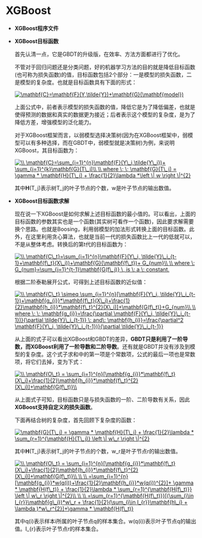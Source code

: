 # XGBoost  

* **XGBoost程序文件**

* **XGBoost目标函数**

    首先认清一点，它是GBDT的升级版，在效率、方法方面都进行了优化。
    
    不管对于回归问题还是分类问题，好的机器学习方法的目的就是降低目标函数(也可称为损失函数)的值，目标函数包括2个部分：一是模型的损失函数，二是模型的复杂度。也就是目标函数具有下面的形式：
    
    <a href="https://www.codecogs.com/eqnedit.php?latex=\mathbf{C}=\mathbf{F}(Y,\tilde{Y})&plus;\mathbf{G}(\mathbf{model})" target="_blank"><img src="https://latex.codecogs.com/gif.latex?\mathbf{C}=\mathbf{F}(Y,\tilde{Y})&plus;\mathbf{G}(\mathbf{model})" title="\mathbf{C}=\mathbf{F}(Y,\tilde{Y})+\mathbf{G}(\mathbf{model})" /></a>
    
    上面公式中，前者表示模型的损失函数的值，降低它是为了降低偏差，也就是使得预测的数据和真实的数据更为接近；后者表示这个模型的复杂度，是为了降低方差，增强模型的泛化能力。
    
    对于XGBoost框架而言，以弱模型选择决策树(因为在XGBoost框架中，弱模型可以有多种选择，而在GBDT中，弱模型就是决策树)为例，来说明XGBoost，其目标函数为：
    
    <a href="https://www.codecogs.com/eqnedit.php?latex=\\&space;\mathbf{C}=\sum_{i=1}^{n}\mathbf{F}(Y\_i,\tilde{Y\_i})&plus;&space;\sum_{j=1}^{k}\mathbf{G}(T\_j)\\&space;\\&space;where&space;\;&space;\;&space;\mathbf{G}(T\_j)&space;=&space;\gamma&space;*&space;\mathbf{H}(T\_j)&space;&plus;&space;\frac{1}{2}\lambda&space;*\left&space;\|&space;w&space;\right&space;\|^{2}" target="_blank"><img src="https://latex.codecogs.com/gif.latex?\\&space;\mathbf{C}=\sum_{i=1}^{n}\mathbf{F}(Y\_i,\tilde{Y\_i})&plus;&space;\sum_{j=1}^{k}\mathbf{G}(T\_j)\\&space;\\&space;where&space;\;&space;\;&space;\mathbf{G}(T\_j)&space;=&space;\gamma&space;*&space;\mathbf{H}(T\_j)&space;&plus;&space;\frac{1}{2}\lambda&space;*\left&space;\|&space;w&space;\right&space;\|^{2}" title="\\ \mathbf{C}=\sum_{i=1}^{n}\mathbf{F}(Y\_i,\tilde{Y\_i})+ \sum_{j=1}^{k}\mathbf{G}(T\_j)\\ \\ where \; \; \mathbf{G}(T\_j) = \gamma * \mathbf{H}(T\_j) + \frac{1}{2}\lambda *\left \| w \right \|^{2}" /></a>
    
    其中**H**(T_j)表示树T_j的叶子节点的个数，w是叶子节点的输出数值。
    
 * **XGBoost目标函数求解**   
 
     现在说一下XGBoost是如何求解上述目标函数的最小值的。可以看出，上面的目标函数的参数其实也是一个函数(其实树可看作一个函数)，因此要求解需要换个思路。也就是Boosing，利用弱模型的加法形式转换上面的目标函数。此外，在这里利用贪心算法，也就是当前一代的损失函数比上一代的低就可以，不是从整体考虑。转换后的第t代的目标函数为：
     
     <a href="https://www.codecogs.com/eqnedit.php?latex=\\&space;\mathbf{C\_t}=\sum_{i=1}^{n}\mathbf{F}(Y\_i,&space;\tilde{Y}\_i_{t-1}&plus;\mathbf{f\_t}(X\_i))&plus;\mathbf{G}(\mathbf{f\_t})&plus;&space;G_{num}\\&space;\\&space;where&space;\:&space;G_{num}=\sum_{j=1}^{t-1}\mathbf{G(f\_j)}&space;\,&space;is&space;\:&space;a&space;\:&space;constant." target="_blank"><img src="https://latex.codecogs.com/gif.latex?\\&space;\mathbf{C\_t}=\sum_{i=1}^{n}\mathbf{F}(Y\_i,&space;\tilde{Y}\_i_{t-1}&plus;\mathbf{f\_t}(X\_i))&plus;\mathbf{G}(\mathbf{f\_t})&plus;&space;G_{num}\\&space;\\&space;where&space;\:&space;G_{num}=\sum_{j=1}^{t-1}\mathbf{G(f\_j)}&space;\,&space;is&space;\:&space;a&space;\:&space;constant." title="\\ \mathbf{C\_t}=\sum_{i=1}^{n}\mathbf{F}(Y\_i, \tilde{Y}\_i_{t-1}+\mathbf{f\_t}(X\_i))+\mathbf{G}(\mathbf{f\_t})+ G_{num}\\ \\ where \: G_{num}=\sum_{j=1}^{t-1}\mathbf{G(f\_j)} \, is \: a \: constant." /></a>
     
     根据二阶泰勒展开公式，可得到上述目标函数的近似值：
     
     <a href="https://www.codecogs.com/eqnedit.php?latex=\\&space;\mathbf{C\_t}&space;\simeq&space;\sum_{i=1}^{n}[\mathbf{F}(Y\_i,&space;\tilde{Y}\_i_{t-1})&plus;\mathbf{g_{i}}*\mathbf{f\_t}(X\_i)&plus;\frac{1}{2}\mathbf{h_{i}}*\mathbf{f\_t}^{2}(X\_i)]&plus;\mathbf{G(f\_t)}&plus;G_{num}\\&space;\\&space;where&space;\:&space;\:&space;\mathbf{g_{i}}=\frac{\partial&space;\mathbf{F}(Y\_i,&space;\tilde{Y}\_i_{t-1})}{\partial&space;\tilde{Y}\_i_{t-1}}&space;\:&space;and\:&space;\mathbf{h_{i}}=\frac{\partial^2&space;\mathbf{F}(Y\_i,&space;\tilde{Y}\_i_{t-1})}{\partial&space;\tilde{Y}\_i_{t-1}}" target="_blank"><img src="https://latex.codecogs.com/gif.latex?\\&space;\mathbf{C\_t}&space;\simeq&space;\sum_{i=1}^{n}[\mathbf{F}(Y\_i,&space;\tilde{Y}\_i_{t-1})&plus;\mathbf{g_{i}}*\mathbf{f\_t}(X\_i)&plus;\frac{1}{2}\mathbf{h_{i}}*\mathbf{f\_t}^{2}(X\_i)]&plus;\mathbf{G(f\_t)}&plus;G_{num}\\&space;\\&space;where&space;\:&space;\:&space;\mathbf{g_{i}}=\frac{\partial&space;\mathbf{F}(Y\_i,&space;\tilde{Y}\_i_{t-1})}{\partial&space;\tilde{Y}\_i_{t-1}}&space;\:&space;and\:&space;\mathbf{h_{i}}=\frac{\partial^2&space;\mathbf{F}(Y\_i,&space;\tilde{Y}\_i_{t-1})}{\partial&space;\tilde{Y}\_i_{t-1}}" title="\\ \mathbf{C\_t} \simeq \sum_{i=1}^{n}[\mathbf{F}(Y\_i, \tilde{Y}\_i_{t-1})+\mathbf{g_{i}}*\mathbf{f\_t}(X\_i)+\frac{1}{2}\mathbf{h_{i}}*\mathbf{f\_t}^{2}(X\_i)]+\mathbf{G(f\_t)}+G_{num}\\ \\ where \: \: \mathbf{g_{i}}=\frac{\partial \mathbf{F}(Y\_i, \tilde{Y}\_i_{t-1})}{\partial \tilde{Y}\_i_{t-1}} \: and\: \mathbf{h_{i}}=\frac{\partial^2 \mathbf{F}(Y\_i, \tilde{Y}\_i_{t-1})}{\partial \tilde{Y}\_i_{t-1}}" /></a>
     
     从上面的式子可以看出XGBoost和GBDT的差异，**GBDT只是利用了一阶导数，而XGBoost利用了一阶导数和二阶导数**。还有就是GBDT并没有涉及到模型的复杂度。这个式子求和中的第一项是个常数项，公式的最后一项也是常数项，将它们去掉，变为下式：
     
     <a href="https://www.codecogs.com/eqnedit.php?latex=\\&space;\mathbf{O\_t}&space;=&space;\sum_{i=1}^{n}[\mathbf{g_{i}}*\mathbf{f\_t}(X\_i)&plus;\frac{1}{2}\mathbf{h_{i}}*\mathbf{f\_t}^{2}(X\_i)]&plus;\mathbf{G(f\_t)}\\" target="_blank"><img src="https://latex.codecogs.com/gif.latex?\\&space;\mathbf{O\_t}&space;=&space;\sum_{i=1}^{n}[\mathbf{g_{i}}*\mathbf{f\_t}(X\_i)&plus;\frac{1}{2}\mathbf{h_{i}}*\mathbf{f\_t}^{2}(X\_i)]&plus;\mathbf{G(f\_t)}\\" title="\\ \mathbf{O\_t} = \sum_{i=1}^{n}[\mathbf{g_{i}}*\mathbf{f\_t}(X\_i)+\frac{1}{2}\mathbf{h_{i}}*\mathbf{f\_t}^{2}(X\_i)]+\mathbf{G(f\_t)}\\" /></a>
     
     从上面式子可知，目标函数只是与损失函数的一阶、二阶导数有关系，因此**XGBoost支持自定义的损失函数**。
 
    下面再结合树的复杂度，首先回顾下复杂度的函数：
    
    <a href="https://www.codecogs.com/eqnedit.php?latex=\mathbf{G}(T\_j)&space;=&space;\gamma&space;*&space;\mathbf{H}(T\_j)&space;&plus;&space;\frac{1}{2}\lambda&space;*&space;\sum_{r=1}^{\mathbf{H}(T\_j)}&space;\left&space;\|&space;w\_r&space;\right&space;\|^{2}" target="_blank"><img src="https://latex.codecogs.com/gif.latex?\mathbf{G}(T\_j)&space;=&space;\gamma&space;*&space;\mathbf{H}(T\_j)&space;&plus;&space;\frac{1}{2}\lambda&space;*&space;\sum_{r=1}^{\mathbf{H}(T\_j)}&space;\left&space;\|&space;w\_r&space;\right&space;\|^{2}" title="\mathbf{G}(T\_j) = \gamma * \mathbf{H}(T\_j) + \frac{1}{2}\lambda * \sum_{r=1}^{\mathbf{H}(T\_j)} \left \| w\_r \right \|^{2}" /></a>
    
    其中**H**(T_j)表示树T_j的叶子节点的个数，w_r是叶子节点r的输出数值。
     
    <a href="https://www.codecogs.com/eqnedit.php?latex=\\&space;\mathbf{O\_t}&space;=&space;\sum_{i=1}^{n}[\mathbf{g_{i}}*\mathbf{f\_t}(X\_i)&plus;\frac{1}{2}\mathbf{h_{i}}*\mathbf{f\_t}^{2}(X\_i)]&plus;\mathbf{G(f\_t)}\\&space;\\&space;\\&space;=\sum_{i=1}^{n}[\mathbf{g_{i}}*w(q(i))&plus;\frac{1}{2}\mathbf{h_{i}}*w(q(i))^{2}]&plus;&space;\gamma&space;*&space;\mathbf{H(f\_t)}&space;&plus;&space;\frac{1}{2}\lambda&space;*&space;\sum_{r=1}^{\mathbf{H(f\_t)}}&space;\left&space;\|&space;w\_r&space;\right&space;\|^{2}\\&space;\\&space;\\&space;=\sum_{r=1}^{\mathbf{H(f\_t)}}[(\sum_{i\in&space;I_{r}}\mathbf{g\_i})*w\_r&space;&plus;&space;\frac{1}{2}(\sum_{i\in&space;I_{r}}\mathbf{h\_i}&space;&plus;&space;\lambda&space;)*w\_r^{2}]&plus;\gamma&space;*&space;\mathbf{H(f\_t)}" target="_blank"><img src="https://latex.codecogs.com/gif.latex?\\&space;\mathbf{O\_t}&space;=&space;\sum_{i=1}^{n}[\mathbf{g_{i}}*\mathbf{f\_t}(X\_i)&plus;\frac{1}{2}\mathbf{h_{i}}*\mathbf{f\_t}^{2}(X\_i)]&plus;\mathbf{G(f\_t)}\\&space;\\&space;\\&space;=\sum_{i=1}^{n}[\mathbf{g_{i}}*w(q(i))&plus;\frac{1}{2}\mathbf{h_{i}}*w(q(i))^{2}]&plus;&space;\gamma&space;*&space;\mathbf{H(f\_t)}&space;&plus;&space;\frac{1}{2}\lambda&space;*&space;\sum_{r=1}^{\mathbf{H(f\_t)}}&space;\left&space;\|&space;w\_r&space;\right&space;\|^{2}\\&space;\\&space;\\&space;=\sum_{r=1}^{\mathbf{H(f\_t)}}[(\sum_{i\in&space;I_{r}}\mathbf{g\_i})*w\_r&space;&plus;&space;\frac{1}{2}(\sum_{i\in&space;I_{r}}\mathbf{h\_i}&space;&plus;&space;\lambda&space;)*w\_r^{2}]&plus;\gamma&space;*&space;\mathbf{H(f\_t)}" title="\\ \mathbf{O\_t} = \sum_{i=1}^{n}[\mathbf{g_{i}}*\mathbf{f\_t}(X\_i)+\frac{1}{2}\mathbf{h_{i}}*\mathbf{f\_t}^{2}(X\_i)]+\mathbf{G(f\_t)}\\ \\ \\ =\sum_{i=1}^{n}[\mathbf{g_{i}}*w(q(i))+\frac{1}{2}\mathbf{h_{i}}*w(q(i))^{2}]+ \gamma * \mathbf{H(f\_t)} + \frac{1}{2}\lambda * \sum_{r=1}^{\mathbf{H(f\_t)}} \left \| w\_r \right \|^{2}\\ \\ \\ =\sum_{r=1}^{\mathbf{H(f\_t)}}[(\sum_{i\in I_{r}}\mathbf{g\_i})*w\_r + \frac{1}{2}(\sum_{i\in I_{r}}\mathbf{h\_i} + \lambda )*w\_r^{2}]+\gamma * \mathbf{H(f\_t)}" /></a> 
    
    其中q(i)表示样本i所属的叶子节点q的样本集合。w(q(i))表示叶子节点q的输出值。I_{r}表示叶子节点r的样本集合。
    
     
     
     
     
     
     
     
     
     
     
     
     
    
    
    
    
    
